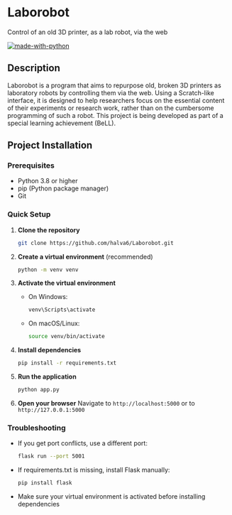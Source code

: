 # Laborobot
Control of an old 3D printer, as a lab robot, via the web

[![made-with-python](https://img.shields.io/badge/Made%20with-Python-1f425f.svg)](https://www.python.org/)

## Description

Laborobot is a program that aims to repurpose old, broken 3D printers as laboratory robots by controlling them via the web. Using a Scratch-like interface, it is designed to help researchers focus on the essential content of their experiments or research work, rather than on the cumbersome programming of such a robot. This project is being developed as part of a special learning achievement (BeLL).

## Project Installation

### Prerequisites
- Python 3.8 or higher
- pip (Python package manager)
- Git

### Quick Setup

1. **Clone the repository**
   ```bash
   git clone https://github.com/halva6/Laborobot.git
   ```

2. **Create a virtual environment** (recommended)
   ```bash
   python -m venv venv
   ```

3. **Activate the virtual environment**
   - On Windows:
     ```bash
     venv\Scripts\activate
     ```
   - On macOS/Linux:
     ```bash
     source venv/bin/activate
     ```

4. **Install dependencies**
   ```bash
   pip install -r requirements.txt
   ```

5. **Run the application**
   ```bash
   python app.py
   ```

6. **Open your browser**
   Navigate to `http://localhost:5000` or to `http://127.0.0.1:5000`

### Troubleshooting

- If you get port conflicts, use a different port:
  ```bash
  flask run --port 5001
  ```

- If requirements.txt is missing, install Flask manually:
  ```bash
  pip install flask
  ```

- Make sure your virtual environment is activated before installing dependencies